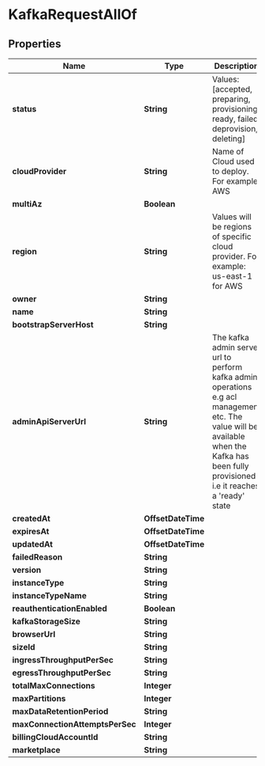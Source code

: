 

# KafkaRequestAllOf


## Properties

Name | Type | Description | Notes
------------ | ------------- | ------------- | -------------
**status** | **String** | Values: [accepted, preparing, provisioning, ready, failed, deprovision, deleting]  |  [optional]
**cloudProvider** | **String** | Name of Cloud used to deploy. For example AWS |  [optional]
**multiAz** | **Boolean** |  | 
**region** | **String** | Values will be regions of specific cloud provider. For example: us-east-1 for AWS |  [optional]
**owner** | **String** |  |  [optional]
**name** | **String** |  |  [optional]
**bootstrapServerHost** | **String** |  |  [optional]
**adminApiServerUrl** | **String** | The kafka admin server url to perform kafka admin operations e.g acl management etc. The value will be available when the Kafka has been fully provisioned i.e it reaches a &#39;ready&#39; state |  [optional]
**createdAt** | **OffsetDateTime** |  |  [optional]
**expiresAt** | **OffsetDateTime** |  |  [optional]
**updatedAt** | **OffsetDateTime** |  |  [optional]
**failedReason** | **String** |  |  [optional]
**version** | **String** |  |  [optional]
**instanceType** | **String** |  |  [optional]
**instanceTypeName** | **String** |  |  [optional]
**reauthenticationEnabled** | **Boolean** |  | 
**kafkaStorageSize** | **String** |  |  [optional]
**browserUrl** | **String** |  |  [optional]
**sizeId** | **String** |  |  [optional]
**ingressThroughputPerSec** | **String** |  |  [optional]
**egressThroughputPerSec** | **String** |  |  [optional]
**totalMaxConnections** | **Integer** |  |  [optional]
**maxPartitions** | **Integer** |  |  [optional]
**maxDataRetentionPeriod** | **String** |  |  [optional]
**maxConnectionAttemptsPerSec** | **Integer** |  |  [optional]
**billingCloudAccountId** | **String** |  |  [optional]
**marketplace** | **String** |  |  [optional]



